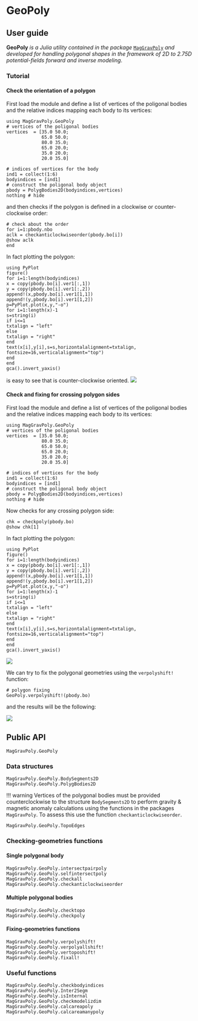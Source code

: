 
# GeoPoly


## User guide

**GeoPoly** *is a Julia utility contained in the package* [`MagGravPoly`](index.md#maggravpoly) *and developed for handling polygonal shapes in the framework of 2D to 2.75D potential-fields forward and inverse modeling*. 


### Tutorial

#### Check the orientation of a polygon
First load the module and define a list of vertices of the poligonal bodies 
and the relative indices mapping each body to its vertices:
```@example ex1
using MagGravPoly.GeoPoly
# vertices of the poligonal bodies
vertices  = [35.0 50.0;
             65.0 50.0;
             80.0 35.0;
             65.0 20.0;
             35.0 20.0;
             20.0 35.0]
			 
# indices of vertices for the body
ind1 = collect(1:6)
bodyindices = [ind1]
# construct the poligonal body object
pbody = PolygBodies2D(bodyindices,vertices)
nothing # hide
```
and then checks if the polygon is defined in a clockwise or counter-clockwise order: 
```@example ex1
# check about the order
for i=1:pbody.nbo
aclk = checkanticlockwiseorder(pbody.bo[i])
@show aclk
end
```

In fact plotting the polygon:

    using PyPlot
    figure()
	for i=1:length(bodyindices)
	x = copy(pbody.bo[i].ver1[:,1])
	y = copy(pbody.bo[i].ver1[:,2])
	append!(x,pbody.bo[i].ver1[1,1])
	append!(y,pbody.bo[i].ver1[1,2])
    p=PyPlot.plot(x,y,"-o")
    for i=1:length(x)-1
	s=string(i)
	if i<=1
	txtalign = "left"
	else
	txtalign = "right"
    end
    text(x[i],y[i],s=s,horizontalalignment=txtalign,
    fontsize=16,verticalalignment="top")
	end
    end
    gca().invert_yaxis()

is easy to see that is counter-clockwise oriented.
![](images/plotex1.svg)

#### Check and fixing for crossing polygon sides
First load the module and define a list of vertices of the poligonal bodies 
and the relative indices mapping each body to its vertices:
```@example ex2
using MagGravPoly.GeoPoly
# vertices of the poligonal bodies
vertices  = [35.0 50.0;
             80.0 35.0;
             65.0 50.0;
             65.0 20.0;
             35.0 20.0;
             20.0 35.0]
			 
# indices of vertices for the body
ind1 = collect(1:6)
bodyindices = [ind1]
# construct the poligonal body object
pbody = PolygBodies2D(bodyindices,vertices)
nothing # hide
```

Now checks for any crossing polygon side:

```@example ex2
chk = checkpoly(pbody.bo)
@show chk[1]
```

In fact plotting the polygon:

	using PyPlot
    figure()
	for i=1:length(bodyindices)
	x = copy(pbody.bo[i].ver1[:,1])
	y = copy(pbody.bo[i].ver1[:,2])
	append!(x,pbody.bo[i].ver1[1,1])
	append!(y,pbody.bo[i].ver1[1,2])
    p=PyPlot.plot(x,y,"-o")
    for i=1:length(x)-1
	s=string(i)
	if i<=1
	txtalign = "left"
	else
	txtalign = "right"
    end
    text(x[i],y[i],s=s,horizontalalignment=txtalign,
    fontsize=16,verticalalignment="top")
	end
    end
    gca().invert_yaxis()
	
![](images/plotex2.svg)

We can try to fix the polygonal geometries using the `verpolyshift!` function:

```@example ex2
# polygon fixing
GeoPoly.verpolyshift!(pbody.bo)
```

and the results will be the following:

![](images/plotex2fix.svg)

## Public API
```@docs
MagGravPoly.GeoPoly
```

### Data structures
```@docs
MagGravPoly.GeoPoly.BodySegments2D
MagGravPoly.GeoPoly.PolygBodies2D
```

!!! warning 
    Vertices of the polygonal bodies must be provided 
    counterclockwise to the structure `BodySegments2D`
    to perform gravity & magnetic anomaly calculations using the
    functions in the packages `MagGravPoly`.
	To assess this use the function `checkanticlockwiseorder`.


```@docs
MagGravPoly.GeoPoly.TopoEdges
```

### Checking-geometries functions
#### Single polygonal body
```@docs
MagGravPoly.GeoPoly.intersectpairpoly
MagGravPoly.GeoPoly.selfintersectpoly
MagGravPoly.GeoPoly.checkall
MagGravPoly.GeoPoly.checkanticlockwiseorder
```

#### Multiple polygonal bodies
```@docs
MagGravPoly.GeoPoly.checktopo
MagGravPoly.GeoPoly.checkpoly
```

#### Fixing-geometries functions
```@docs
MagGravPoly.GeoPoly.verpolyshift!
MagGravPoly.GeoPoly.verpolyallshift!
MagGravPoly.GeoPoly.vertoposhift!
MagGravPoly.GeoPoly.fixall!
```

### Useful functions
```@docs
MagGravPoly.GeoPoly.checkbodyindices
MagGravPoly.GeoPoly.Inter2Segm
MagGravPoly.GeoPoly.isInternal
MagGravPoly.GeoPoly.checkmodelizdim
MagGravPoly.GeoPoly.calcareapoly
MagGravPoly.GeoPoly.calcareamanypoly
```
